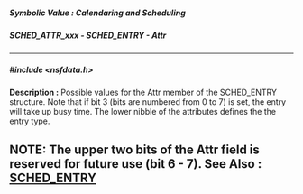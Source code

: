 ##### Symbolic Value : Calendaring and Scheduling
##### SCHED_ATTR_xxx - SCHED_ENTRY - Attr
---
##### #include <nsfdata.h>
**Description :**
Possible values for the Attr member of the SCHED_ENTRY structure.  Note that if 
bit 3 (bits are numbered from 0 to 7) is set, the entry will take up busy 
time.  The lower nibble of the attributes defines the the entry type.

NOTE:  The upper two bits of the Attr field is reserved for future use (bit 6 - 
7).
**See Also :**
[SCHED_ENTRY](D:/md_files/SCHED_ENTRY.md)
---
